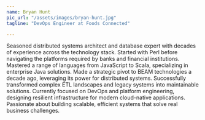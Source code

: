 ```yaml
---
name: Bryan Hunt
pic_url: "/assets/images/bryan-hunt.jpg"
tagline: "DevOps Engineer at Foods Connected"

---
```

Seasoned distributed systems architect and database expert with decades of experience across the technology stack. Started with Perl before navigating the platforms required by banks and financial institutions. Mastered a range of languages from JavaScript to Scala, specializing in enterprise Java solutions. Made a strategic pivot to BEAM technologies a decade ago, leveraging its power for distributed systems. Successfully transformed complex ETL landscapes and legacy systems into maintainable solutions. Currently focused on DevOps and platform engineering, designing resilient infrastructure for modern cloud-native applications. Passionate about building scalable, efficient systems that solve real business challenges.

